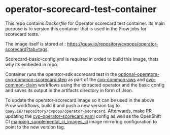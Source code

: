 # operator-scorecard-test-container
This repo contains *Dockerfile* for Operator scorecard test container. Its main purpose is to version this container that is used in the Prow jobs for scorecard tests.

The image itself is stored at : https://quay.io/repository/cvpops/operator-scorecard?tab=tags

Scorecard-basic-config.yml is required in orded to build this image, thats why its embeded in repo.

Container runs the operator-sdk scorecard test in the [optional-operators-cvp-common-scorecard step](https://steps.ci.openshift.org/reference/optional-operators-cvp-common-scorecard) as part of the [cvp-common-aws](https://github.com/openshift/release/blob/master/ci-operator/step-registry/optional-operators/cvp-common/aws/optional-operators-cvp-common-aws-workflow.yaml) and [cvp-common-claim](https://github.com/openshift/release/blob/master/ci-operator/step-registry/optional-operators/cvp-common/aws/optional-operators-cvp-common-aws-workflow.yaml) workflows using the extracted operator and the basic config and saves its output in the artifacts directory in form of Json.

To update the operator-scorecard image so it can be used in the above Prow workflows, build it and push a new version tag to `quay.io/repository/cvpops/operator-scorecard`. Afterwards, make PR updating the [cvp-operator-scorecard.yaml](https://github.com/openshift/release/blob/master/clusters/app.ci/supplemental-ci-images/cvp-operator-scorecard.yaml) config as well as the OpenShift CI [mapping_supplemental_ci_images_ci](https://github.com/openshift/release/blob/master/core-services/image-mirroring/supplemental-ci-images/mapping_supplemental_ci_images_ci) image mirroring configuration to point to the new version tag.
